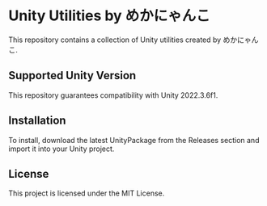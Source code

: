 # Unity Utilities by めかにゃんこ

This repository contains a collection of Unity utilities created by めかにゃんこ.

## Supported Unity Version
This repository guarantees compatibility with Unity 2022.3.6f1.

## Installation
To install, download the latest UnityPackage from the Releases section and import it into your Unity project.

## License
This project is licensed under the MIT License.
